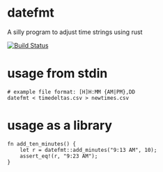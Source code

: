 # datefmt

A silly program to adjust time strings using rust

[![Build Status](https://travis-ci.org/reklis/rust-datefmt.svg?branch=master)](https://travis-ci.org/reklis/rust-datefmt)

# usage from stdin

    # example file format: [H]H:MM {AM|PM},DD
    datefmt < timedeltas.csv > newtimes.csv

# usage as a library

    fn add_ten_minutes() {
        let r = datefmt::add_minutes("9:13 AM", 10);
        assert_eq!(r, "9:23 AM");
    }

